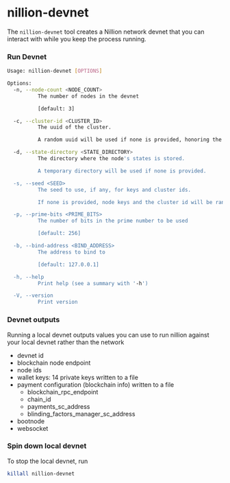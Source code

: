 # nillion-devnet

The `nillion-devnet` tool creates a Nillion network devnet that you can interact with while you keep the process running.

### Run Devnet

```bash
Usage: nillion-devnet [OPTIONS]

Options:
  -n, --node-count <NODE_COUNT>
          The number of nodes in the devnet

          [default: 3]

  -c, --cluster-id <CLUSTER_ID>
          The uuid of the cluster.

          A random uuid will be used if none is provided, honoring the --seed parameter.

  -d, --state-directory <STATE_DIRECTORY>
          The directory where the node's states is stored.

          A temporary directory will be used if none is provided.

  -s, --seed <SEED>
          The seed to use, if any, for keys and cluster ids.

          If none is provided, node keys and the cluster id will be randomized.

  -p, --prime-bits <PRIME_BITS>
          The number of bits in the prime number to be used

          [default: 256]

  -b, --bind-address <BIND_ADDRESS>
          The address to bind to

          [default: 127.0.0.1]

  -h, --help
          Print help (see a summary with '-h')

  -V, --version
          Print version
```

### Devnet outputs

Running a local devnet outputs values you can use to run nillion against your local devnet rather than the network

- devnet id
- blockchain node endpoint
- node ids
- wallet keys: 14 private keys written to a file
- payment configuration (blockchain info) written to a file
  - blockchain_rpc_endpoint
  - chain_id
  - payments_sc_address
  - blinding_factors_manager_sc_address
- bootnode
- websocket

### Spin down local devnet

To stop the local devnet, run

```bash
killall nillion-devnet
```
